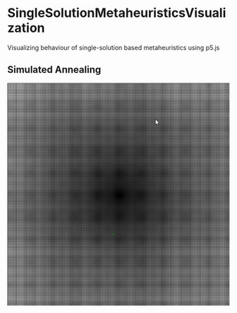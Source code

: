# SingleSolutionMetaheuristicsVisualization
 Visualizing behaviour of single-solution based metaheuristics using p5.js
 
 ## Simulated Annealing
 ![](ZEt3jLJllu.gif)
